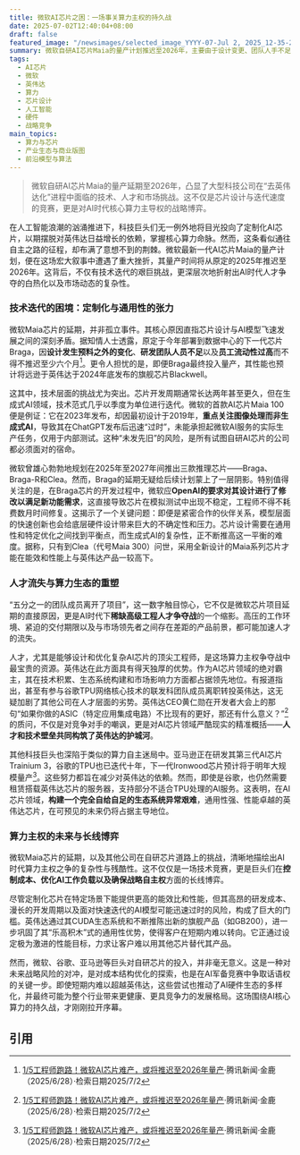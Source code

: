 ```yaml
---
title: 微软AI芯片之困：一场事关算力主权的持久战
date: 2025-07-02T12:40:04+08:00
draft: false
featured_image: "/newsimages/selected_image_YYYY-07-Jul 2, 2025_12-35-28-000.jpg"
summary: 微软自研AI芯片Maia的量产计划推迟至2026年，主要由于设计变更、团队人手不足和高人才流动率。这一挫折凸显了在AI模型快速迭代背景下，定制芯片面临的巨大技术挑战和过时风险。文章深入分析了技术迭代的困境、AI芯片人才争夺战的白热化，以及科技巨头在追求算力自主权过程中，与英伟达通用芯片生态系统之间复杂的博弈关系。
tags: 
  - AI芯片
  - 微软
  - 英伟达
  - 算力
  - 芯片设计
  - 人工智能
  - 硬件
  - 战略竞争
main_topics: 
  - 算力与芯片
  - 产业生态与商业版图
  - 前沿模型与算法
---
```


> 微软自研AI芯片Maia的量产延期至2026年，凸显了大型科技公司在“去英伟达化”进程中面临的技术、人才和市场挑战。这不仅是芯片设计与迭代速度的竞赛，更是对AI时代核心算力主导权的战略博弈。

在人工智能浪潮的汹涌推进下，科技巨头们无一例外地将目光投向了定制化AI芯片，以期摆脱对英伟达日益增长的依赖，掌握核心算力命脉。然而，这条看似通往自主之路的征程，却布满了意想不到的荆棘。微软最新一代AI芯片Maia的量产计划，便在这场宏大叙事中遭遇了重大挫折，其量产时间将从原定的2025年推迟至2026年。这背后，不仅有技术迭代的艰巨挑战，更深层次地折射出AI时代人才争夺的白热化以及市场动态的复杂性。

### 技术迭代的困境：定制化与通用性的张力

微软Maia芯片的延期，并非孤立事件。其核心原因直指芯片设计与AI模型飞速发展之间的深刻矛盾。据知情人士透露，原定于今年部署到数据中心的下一代芯片Braga，因**设计发生预料之外的变化**、**研发团队人员不足**以及**员工流动性过高**而不得不推迟至少六个月[^1]。更令人担忧的是，即便Braga最终投入量产，其性能也预计将远逊于英伟达于2024年底发布的旗舰芯片Blackwell。

这其中，技术层面的挑战尤为突出。芯片开发周期通常长达两年甚至更久，但在生成式AI领域，技术范式几乎以季度为单位进行迭代。微软的首款AI芯片Maia 100便是例证：它在2023年发布，却因最初设计于2019年，**重点关注图像处理而非生成式AI**，导致其在ChatGPT发布后迅速“过时”，未能承担起微软AI服务的实际生产任务，仅用于内部测试。这种“未发先旧”的风险，是所有试图自研AI芯片的公司都必须面对的宿命。

微软曾雄心勃勃地规划在2025年至2027年间推出三款推理芯片——Braga、Braga-R和Clea。然而，Braga的延期无疑给后续计划蒙上了一层阴影。特别值得关注的是，在Braga芯片的开发过程中，微软应**OpenAI的要求对其设计进行了修改以满足新功能需求**，这直接导致芯片在模拟测试中出现不稳定，工程师不得不耗费数月时间修复。这揭示了一个关键问题：即便是紧密合作的伙伴关系，模型层面的快速创新也会给底层硬件设计带来巨大的不确定性和压力。芯片设计需要在通用性和特定优化之间找到平衡点，而生成式AI的复杂性，正不断推高这一平衡的难度。据称，只有到Clea（代号Maia 300）问世，采用全新设计的Maia系列芯片才能在能效和性能上与英伟达产品一较高下。

### 人才流失与算力生态的重塑

“五分之一的团队成员离开了项目”，这一数字触目惊心，它不仅是微软芯片项目延期的直接原因，更是AI时代下**稀缺高级工程人才争夺战**的一个缩影。高压的工作环境、紧迫的交付期限以及与市场领先者之间存在差距的产品前景，都可能加速人才的流失。

人才，尤其是能够设计和优化复杂AI芯片的顶尖工程师，是这场算力主权争夺战中最宝贵的资源。英伟达在此方面具有得天独厚的优势。作为AI芯片领域的绝对霸主，其在技术积累、生态系统构建和市场影响力方面都占据领先地位。有报道指出，甚至有参与谷歌TPU网络核心技术的联发科团队成员离职转投英伟达，这无疑加剧了其他公司在人才层面的劣势。英伟达CEO黄仁勋在开发者大会上的那句“如果你做的ASIC（特定应用集成电路）不比现有的更好，那还有什么意义？”[^1]的质问，不仅是对竞争对手的嘲讽，更是对AI芯片领域严酷现实的精准概括——**人才和技术壁垒共同构筑了英伟达的护城河**。

其他科技巨头也深陷于类似的算力自主迷局中。亚马逊正在研发其第三代AI芯片Trainium 3，谷歌的TPU也已迭代十年，下一代Ironwood芯片预计将于明年大规模量产[^1]。这些努力都旨在减少对英伟达的依赖。然而，即使是谷歌，也仍然需要租赁搭载英伟达芯片的服务器，支持部分不适合TPU处理的AI服务。这表明，在AI芯片领域，**构建一个完全自给自足的生态系统异常艰难**，通用性强、性能卓越的英伟达芯片，在可预见的未来仍将占据主导地位。

### 算力主权的未来与长线博弈

微软Maia芯片的延期，以及其他公司在自研芯片道路上的挑战，清晰地描绘出AI时代算力主权之争的复杂性与残酷性。这不仅仅是一场技术竞赛，更是巨头们在**控制成本、优化AI工作负载以及确保战略自主权**方面的长线博弈。

尽管定制化芯片在特定场景下能提供更高的能效比和性能，但其高昂的研发成本、漫长的开发周期以及面对快速迭代的AI模型可能迅速过时的风险，构成了巨大的门槛。英伟达通过其CUDA生态系统和不断推陈出新的旗舰产品（如GB200），进一步巩固了其“乐高积木”式的通用性优势，使得客户在短期内难以转向。它正通过设定极为激进的性能目标，力求让客户难以用其他芯片替代其产品。

然而，微软、谷歌、亚马逊等巨头对自研芯片的投入，并非毫无意义。这是一种对未来战略风险的对冲，是对成本结构优化的探索，也是在AI军备竞赛中争取话语权的关键一步。即使短期内难以超越英伟达，这些尝试也推动了AI硬件生态的多样化，并最终可能为整个行业带来更健康、更具竞争力的发展格局。这场围绕AI核心算力的持久战，才刚刚拉开序幕。

## 引用

[^1]: [1/5工程师跑路！微软AI芯片难产，或将推迟至2026年量产](https://news.qq.com/rain/a/20250628A06E6N00)·腾讯新闻·金鹿（2025/6/28）·检索日期2025/7/2
